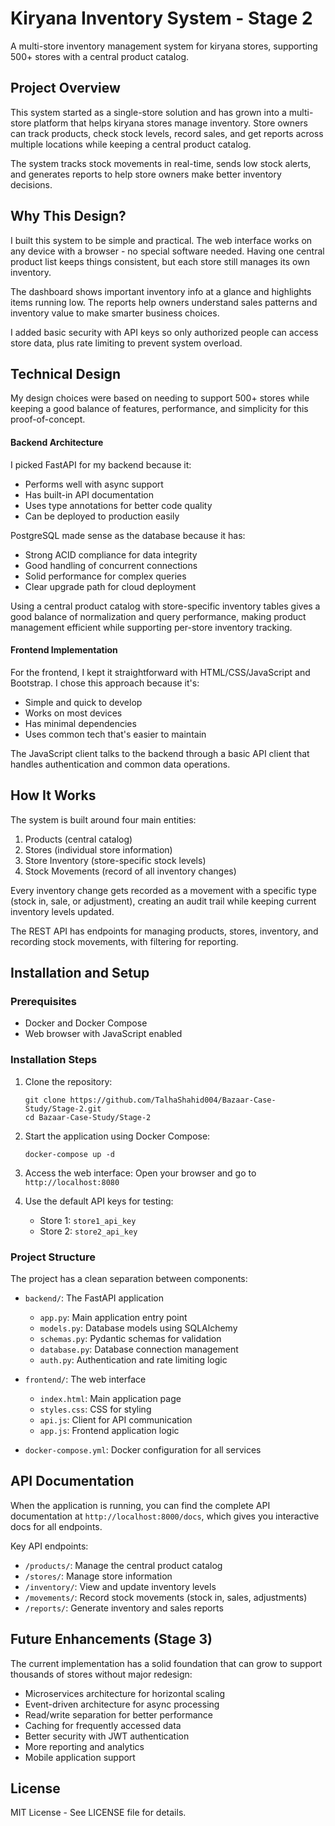 # Kiryana Inventory System - Stage 2

A multi-store inventory management system for kiryana stores, supporting 500+ stores with a central product catalog.

## Project Overview

This system started as a single-store solution and has grown into a multi-store platform that helps kiryana stores manage inventory. Store owners can track products, check stock levels, record sales, and get reports across multiple locations while keeping a central product catalog.

The system tracks stock movements in real-time, sends low stock alerts, and generates reports to help store owners make better inventory decisions.

## Why This Design?

I built this system to be simple and practical. The web interface works on any device with a browser - no special software needed. Having one central product list keeps things consistent, but each store still manages its own inventory.

The dashboard shows important inventory info at a glance and highlights items running low. The reports help owners understand sales patterns and inventory value to make smarter business choices.

I added basic security with API keys so only authorized people can access store data, plus rate limiting to prevent system overload.

## Technical Design 

My design choices were based on needing to support 500+ stores while keeping a good balance of features, performance, and simplicity for this proof-of-concept.

#### Backend Architecture

I picked FastAPI for my backend because it:
- Performs well with async support
- Has built-in API documentation
- Uses type annotations for better code quality
- Can be deployed to production easily

PostgreSQL made sense as the database because it has:
- Strong ACID compliance for data integrity
- Good handling of concurrent connections
- Solid performance for complex queries
- Clear upgrade path for cloud deployment

Using a central product catalog with store-specific inventory tables gives a good balance of normalization and query performance, making product management efficient while supporting per-store inventory tracking.

#### Frontend Implementation

For the frontend, I kept it straightforward with HTML/CSS/JavaScript and Bootstrap. I chose this approach because it's:
- Simple and quick to develop
- Works on most devices
- Has minimal dependencies
- Uses common tech that's easier to maintain

The JavaScript client talks to the backend through a basic API client that handles authentication and common data operations.

## How It Works

The system is built around four main entities:
1. Products (central catalog)
2. Stores (individual store information)
3. Store Inventory (store-specific stock levels)
4. Stock Movements (record of all inventory changes)

Every inventory change gets recorded as a movement with a specific type (stock in, sale, or adjustment), creating an audit trail while keeping current inventory levels updated.

The REST API has endpoints for managing products, stores, inventory, and recording stock movements, with filtering for reporting.

## Installation and Setup

### Prerequisites
- Docker and Docker Compose
- Web browser with JavaScript enabled

### Installation Steps

1. Clone the repository:
   ```
   git clone https://github.com/TalhaShahid004/Bazaar-Case-Study/Stage-2.git
   cd Bazaar-Case-Study/Stage-2
   ```

2. Start the application using Docker Compose:
   ```
   docker-compose up -d
   ```

3. Access the web interface:
   Open your browser and go to `http://localhost:8080`

4. Use the default API keys for testing:
   - Store 1: `store1_api_key`
   - Store 2: `store2_api_key`

### Project Structure

The project has a clean separation between components:

- `backend/`: The FastAPI application
  - `app.py`: Main application entry point
  - `models.py`: Database models using SQLAlchemy
  - `schemas.py`: Pydantic schemas for validation
  - `database.py`: Database connection management
  - `auth.py`: Authentication and rate limiting logic

- `frontend/`: The web interface
  - `index.html`: Main application page
  - `styles.css`: CSS for styling
  - `api.js`: Client for API communication
  - `app.js`: Frontend application logic

- `docker-compose.yml`: Docker configuration for all services

## API Documentation

When the application is running, you can find the complete API documentation at `http://localhost:8000/docs`, which gives you interactive docs for all endpoints.

Key API endpoints:
- `/products/`: Manage the central product catalog
- `/stores/`: Manage store information
- `/inventory/`: View and update inventory levels
- `/movements/`: Record stock movements (stock in, sales, adjustments)
- `/reports/`: Generate inventory and sales reports

## Future Enhancements (Stage 3)

The current implementation has a solid foundation that can grow to support thousands of stores without major redesign:

- Microservices architecture for horizontal scaling
- Event-driven architecture for async processing
- Read/write separation for better performance
- Caching for frequently accessed data
- Better security with JWT authentication
- More reporting and analytics
- Mobile application support

## License

MIT License - See LICENSE file for details.